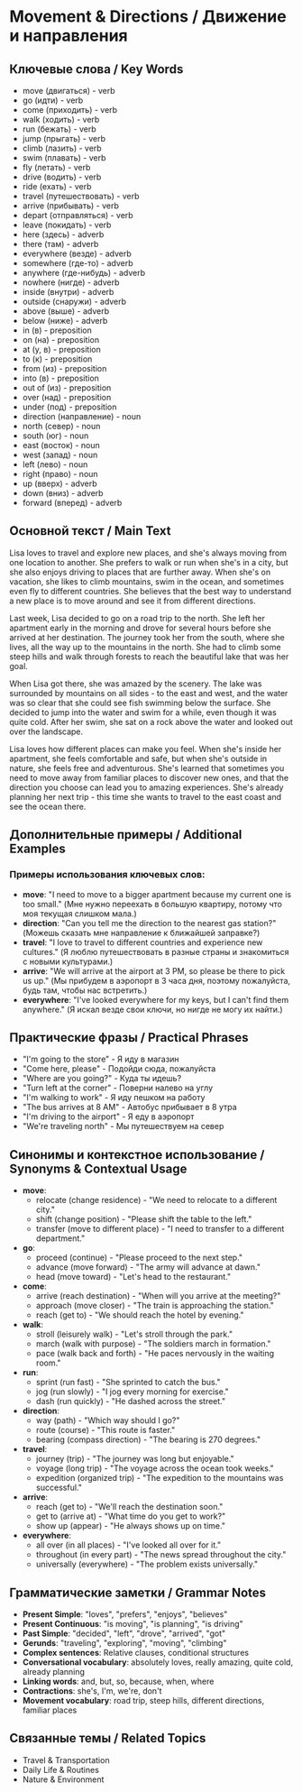 # Movement & Directions / Движение и направления

## Ключевые слова / Key Words
- move (двигаться) - verb
- go (идти) - verb
- come (приходить) - verb
- walk (ходить) - verb
- run (бежать) - verb
- jump (прыгать) - verb
- climb (лазить) - verb
- swim (плавать) - verb
- fly (летать) - verb
- drive (водить) - verb
- ride (ехать) - verb
- travel (путешествовать) - verb
- arrive (прибывать) - verb
- depart (отправляться) - verb
- leave (покидать) - verb
- here (здесь) - adverb
- there (там) - adverb
- everywhere (везде) - adverb
- somewhere (где-то) - adverb
- anywhere (где-нибудь) - adverb
- nowhere (нигде) - adverb
- inside (внутри) - adverb
- outside (снаружи) - adverb
- above (выше) - adverb
- below (ниже) - adverb
- in (в) - preposition
- on (на) - preposition
- at (у, в) - preposition
- to (к) - preposition
- from (из) - preposition
- into (в) - preposition
- out of (из) - preposition
- over (над) - preposition
- under (под) - preposition
- direction (направление) - noun
- north (север) - noun
- south (юг) - noun
- east (восток) - noun
- west (запад) - noun
- left (лево) - noun
- right (право) - noun
- up (вверх) - adverb
- down (вниз) - adverb
- forward (вперед) - adverb

## Основной текст / Main Text

Lisa loves to travel and explore new places, and she's always moving from one location to another. She prefers to walk or run when she's in a city, but she also enjoys driving to places that are further away. When she's on vacation, she likes to climb mountains, swim in the ocean, and sometimes even fly to different countries. She believes that the best way to understand a new place is to move around and see it from different directions.

Last week, Lisa decided to go on a road trip to the north. She left her apartment early in the morning and drove for several hours before she arrived at her destination. The journey took her from the south, where she lives, all the way up to the mountains in the north. She had to climb some steep hills and walk through forests to reach the beautiful lake that was her goal.

When Lisa got there, she was amazed by the scenery. The lake was surrounded by mountains on all sides - to the east and west, and the water was so clear that she could see fish swimming below the surface. She decided to jump into the water and swim for a while, even though it was quite cold. After her swim, she sat on a rock above the water and looked out over the landscape.

Lisa loves how different places can make you feel. When she's inside her apartment, she feels comfortable and safe, but when she's outside in nature, she feels free and adventurous. She's learned that sometimes you need to move away from familiar places to discover new ones, and that the direction you choose can lead you to amazing experiences. She's already planning her next trip - this time she wants to travel to the east coast and see the ocean there.

## Дополнительные примеры / Additional Examples

### Примеры использования ключевых слов:
- **move**: "I need to move to a bigger apartment because my current one is too small." (Мне нужно переехать в большую квартиру, потому что моя текущая слишком мала.)
- **direction**: "Can you tell me the direction to the nearest gas station?" (Можешь сказать мне направление к ближайшей заправке?)
- **travel**: "I love to travel to different countries and experience new cultures." (Я люблю путешествовать в разные страны и знакомиться с новыми культурами.)
- **arrive**: "We will arrive at the airport at 3 PM, so please be there to pick us up." (Мы прибудем в аэропорт в 3 часа дня, поэтому пожалуйста, будь там, чтобы нас встретить.)
- **everywhere**: "I've looked everywhere for my keys, but I can't find them anywhere." (Я искал везде свои ключи, но нигде не могу их найти.)

## Практические фразы / Practical Phrases

- "I'm going to the store" - Я иду в магазин
- "Come here, please" - Подойди сюда, пожалуйста
- "Where are you going?" - Куда ты идешь?
- "Turn left at the corner" - Поверни налево на углу
- "I'm walking to work" - Я иду пешком на работу
- "The bus arrives at 8 AM" - Автобус прибывает в 8 утра
- "I'm driving to the airport" - Я еду в аэропорт
- "We're traveling north" - Мы путешествуем на север

## Синонимы и контекстное использование / Synonyms & Contextual Usage

- **move**: 
  - relocate (change residence) - "We need to relocate to a different city."
  - shift (change position) - "Please shift the table to the left."
  - transfer (move to different place) - "I need to transfer to a different department."
- **go**: 
  - proceed (continue) - "Please proceed to the next step."
  - advance (move forward) - "The army will advance at dawn."
  - head (move toward) - "Let's head to the restaurant."
- **come**: 
  - arrive (reach destination) - "When will you arrive at the meeting?"
  - approach (move closer) - "The train is approaching the station."
  - reach (get to) - "We should reach the hotel by evening."
- **walk**: 
  - stroll (leisurely walk) - "Let's stroll through the park."
  - march (walk with purpose) - "The soldiers march in formation."
  - pace (walk back and forth) - "He paces nervously in the waiting room."
- **run**: 
  - sprint (run fast) - "She sprinted to catch the bus."
  - jog (run slowly) - "I jog every morning for exercise."
  - dash (run quickly) - "He dashed across the street."
- **direction**: 
  - way (path) - "Which way should I go?"
  - route (course) - "This route is faster."
  - bearing (compass direction) - "The bearing is 270 degrees."
- **travel**: 
  - journey (trip) - "The journey was long but enjoyable."
  - voyage (long trip) - "The voyage across the ocean took weeks."
  - expedition (organized trip) - "The expedition to the mountains was successful."
- **arrive**: 
  - reach (get to) - "We'll reach the destination soon."
  - get to (arrive at) - "What time do you get to work?"
  - show up (appear) - "He always shows up on time."
- **everywhere**: 
  - all over (in all places) - "I've looked all over for it."
  - throughout (in every part) - "The news spread throughout the city."
  - universally (everywhere) - "The problem exists universally."

## Грамматические заметки / Grammar Notes

- **Present Simple**: "loves", "prefers", "enjoys", "believes"
- **Present Continuous**: "is moving", "is planning", "is driving"
- **Past Simple**: "decided", "left", "drove", "arrived", "got"
- **Gerunds**: "traveling", "exploring", "moving", "climbing"
- **Complex sentences**: Relative clauses, conditional structures
- **Conversational vocabulary**: absolutely loves, really amazing, quite cold, already planning
- **Linking words**: and, but, so, because, when, where
- **Contractions**: she's, I'm, we're, don't
- **Movement vocabulary**: road trip, steep hills, different directions, familiar places

## Связанные темы / Related Topics

- Travel & Transportation
- Daily Life & Routines
- Nature & Environment
